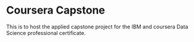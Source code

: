 # Coursera Capstone

This is to host the applied capstone project for the IBM and coursera Data Science professional certificate.
